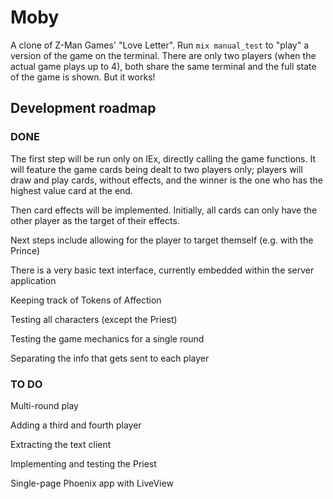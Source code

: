 # Moby

A clone of Z-Man Games' "Love Letter". Run `mix manual_test` to "play" a
version of the game on the terminal. There are only two players (when the
actual game plays up to 4), both share the same terminal and the full state
of the game is shown. But it works!

## Development roadmap

### DONE

The first step will be run only on IEx, directly calling the game functions.
It will feature the game cards being dealt to two players only; players will
draw and play cards, without effects, and the winner is the one who has the
highest value card at the end.

Then card effects will be implemented. Initially, all cards can only have the
other player as the target of their effects.

Next steps include allowing for the player to target themself (e.g. with the
Prince)

There is a very basic text interface, currently embedded within the server
application

Keeping track of Tokens of Affection

Testing all characters (except the Priest)

Testing the game mechanics for a single round

Separating the info that gets sent to each player
### TO DO

Multi-round play

Adding a third and fourth player

Extracting the text client


Implementing and testing the Priest

Single-page Phoenix app with LiveView
